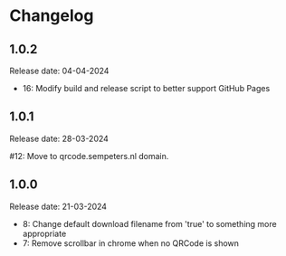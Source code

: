 # Changelog

## 1.0.2
Release date: 04-04-2024

- 16: Modify build and release script to better support GitHub Pages

## 1.0.1
Release date: 28-03-2024

#12: Move to qrcode.sempeters.nl domain.

## 1.0.0
Release date: 21-03-2024

- 8: Change default download filename from 'true' to something more appropriate
- 7: Remove scrollbar in chrome when no QRCode is shown
